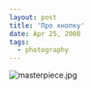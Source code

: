 ```yaml
---
layout: post
title: 'Про кнопку'
date: Apr 25, 2008
tags:
  - photography
---
```


![masterpiece.jpg](upload://masterpiece.jpg)

